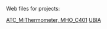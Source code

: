 
Web files for projects:

[ATC_MiThermometer, MHO_C401](https://github.com/pvvx/ATC_MiThermometer)
[UBIA](https://github.com/pvvx/UBIA)


